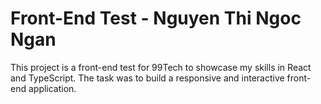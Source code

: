 # Front-End Test - Nguyen Thi Ngoc Ngan #

This project is a front-end test for 99Tech to showcase my skills in React and TypeScript. The task was to build a responsive and interactive front-end application.
